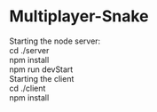 # Multiplayer-Snake
 Starting the node server:<br />
cd ./server<br />
npm install<br />
npm run devStart<br />
 Starting the client<br />
cd ./client<br />
npm install<br />

